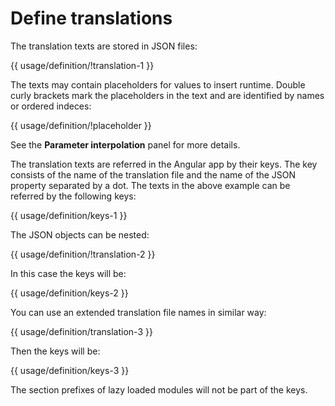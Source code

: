 <!-- ======================================================================
--- Search engine
title:          Define translations
keywords:       configuration
description:    Define translations.
--- Menu system
order:          10
text:           Define translations
hidden:         false
umbel:          false
--- Page properties
id:             
document:       
layout:         layout-2-left
$-left:         #side-menu
searchable:     true
--- Side menu
side-menu-root:     /documentation
side-menu-header:   Documentation
side-menu-top:      Installation
side-menu-depth:    2
======================================================================= -->

# Define translations

The translation texts are stored in JSON files:

{{ usage/definition/!translation-1 }}

The texts may contain placeholders for values to insert runtime. Double
curly brackets mark the placeholders in the text and are identified by
names or ordered indeces:

{{ usage/definition/!placeholder }}

See the __Parameter interpolation__ panel for more details.

The translation texts are referred in the Angular app by their keys. The key
consists of the name of the translation file and the name of the JSON property
separated by a dot. The texts in the above example can be referred by the
following keys:

{{ usage/definition/keys-1 }}

The JSON objects can be nested:

{{ usage/definition/!translation-2 }}

In this case the keys will be:

{{ usage/definition/keys-2 }}

You can use an extended translation file names in similar way:

{{ usage/definition/translation-3 }}

Then the keys will be:

{{ usage/definition/keys-3 }}

The section prefixes of lazy loaded modules will not be part of the keys.

